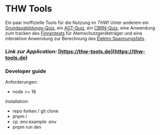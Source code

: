 # THW Tools

Ein paar inoffizielle Tools für die Nutzung im _THW_!
Unter anderem ein [Grundausbildungs-Quiz](https://thw-tools.de/quiz/ga/), ein [AGT-Quiz](https://thw-tools.de/quiz/agt/), ein [CBRN-Quiz](https://thw-tools.de/quiz/cbrn/), eine Anwendung zum tracken des [Finnentests](https://finnentest.thw-tools.de/) für Atemschutzgeräteträger und eine interaktive Anwendung zur Berechnung des [Elektro Spannungsfalls](https://elektro.thw-tools.de/).

### _Link zur Application:_ [https://thw-tools.de](https://thw-tools.de)

### Developer guide

Anforderungen:

- node >= 18

Installation:

- repo forken / git clone
- pnpm i
- cp .env.example .env
- pnpm run dev
